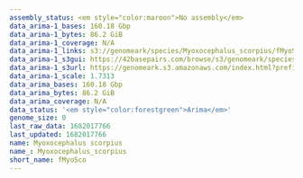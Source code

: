 ```yaml
---
assembly_status: <em style="color:maroon">No assembly</em>
data_arima-1_bases: 160.18 Gbp
data_arima-1_bytes: 86.2 GiB
data_arima-1_coverage: N/A
data_arima-1_links: s3://genomeark/species/Myoxocephalus_scorpius/fMyoSco1/genomic_data/arima/<br>
data_arima-1_s3gui: https://42basepairs.com/browse/s3/genomeark/species/Myoxocephalus_scorpius/fMyoSco1/genomic_data/arima/
data_arima-1_s3url: https://genomeark.s3.amazonaws.com/index.html?prefix=species/Myoxocephalus_scorpius/fMyoSco1/genomic_data/arima/
data_arima-1_scale: 1.7313
data_arima_bases: 160.18 Gbp
data_arima_bytes: 86.2 GiB
data_arima_coverage: N/A
data_status: '<em style="color:forestgreen">Arima</em>'
genome_size: 0
last_raw_data: 1682017766
last_updated: 1682017766
name: Myoxocephalus scorpius
name_: Myoxocephalus_scorpius
short_name: fMyoSco
---
```

